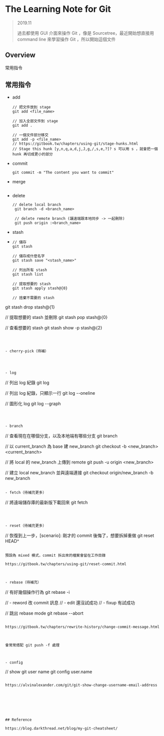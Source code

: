 # The Learning Note for Git

> 2019.11
>
> 過去都使用 GUI 介面來操作 Git ，像是 Sourcetree，最近開始想直接用 command line 來學習操作 Git ，所以開始這個文件



## Overview

常用指令



## 常用指令

- add

  ```
  // 把文件放到 stage
  git add <file_name>
  
  // 加入全部文件到 stage
  git add .
  
  // 一個文件部分移交
  git add -p <file_name>
  // https://gitbook.tw/chapters/using-git/stage-hunks.html
  // Stage this hunk [y,n,q,a,d,j,J,g,/,s,e,?]? s 可以用 s ，就會把一個 hunk 再切成更小的部分
  ```

  

- commit

  ```
  git commit -m "The content you want to commit"
  ```

  

- merge

  ```
  
  ```

  

- delete

  ```
  // delete local branch
   git branch -d <branch_name>
   
   // delete remote branch (讓遠端跟本地同步 -> 一起刪除)
   git push origin :<branch_name>
  ```

  

- stash

- ```
  // 儲存
  git stash
  
  // 儲存成什麼名字
  git stash save "<stash_name>"
  
  // 列出所有 stash
  git stash list
  
  // 提取想要的 stash
  git stash apply stash@{0}
  
  // 捨棄不需要的 stash
git stash drop stash@{1}
  
// 提取想要的 stash 並刪除
  git stash pop stash@{0}
  
  // 查看想要的 stash
  git stash show -p stash@{2}
  ```
  
  
  
- cherry-pick（待補）

  ```
  
  ```

  

- log

  ```
  // 列出 log 紀錄
  git log
  
  // 列出 log 紀錄，只顯示一行
  git log --oneline
  
  // 圖形化 log
  git log --graph
  ```

  

- branch

  ```
  // 查看現在在哪個分支，以及本地端有哪些分支
  git branch
  
  // 以 current_branch 為 base 建 new_branch
  git checkout -b <new_branch> <current_branch>
  
// 將 local 的 new_branch 上傳到 remote
  git push -u origin <new_branch>
  
  // 建立 local new_branch 並與遠端連接
  git checkout origin/new_branch -b new_branch
  ```
  
- fetch（待補充更多）

  ```
  // 將遠端儲存庫的最新版下載回來
  git fetch
  ```

  

- reset（待補充更多）

  ```
  // 恢復到上一步，[scenario]: 剛才的 commit 後悔了，想要拆掉重做
  git reset HEAD^
  ```

  預設為 mixed 模式，commit 拆出來的檔案會留在工作目錄

  https://gitbook.tw/chapters/using-git/reset-commit.html

  

- rebase（待補充）

  ```
  // 有好幾個操作行為
  git rebase -i 
  
  // - reword 改 commit 訊息
  // - edit 還沒試成功
  // - fixup 有試成功
  
  
  // 跳出 rebase mode
  git rebase --abort
  ```

  https://gitbook.tw/chapters/rewrite-history/change-commit-message.html

  

  會常常搭配 git push -f 處理

  

- config

  ```
  // show git user name
  git config user.name
  ```

  https://alvinalexander.com/git/git-show-change-username-email-address

  

  

  

## Reference

https://blog.darkthread.net/blog/my-git-cheatsheet/


